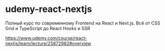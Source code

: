# udemy-react-nextjs
Полный курс по современному Frontend на React и Next.js. Всё от CSS Grid и TypeScript до React Hooks и SSR


https://www.udemy.com/course/react-nextjs/learn/lecture/25872982#overview
